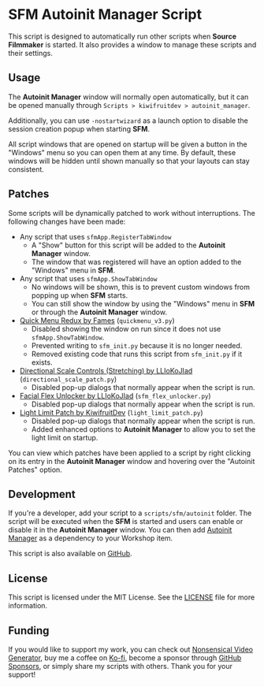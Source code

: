 # SFM Autoinit Manager Script
This script is designed to automatically run other scripts when **Source Filmmaker** is started. It also provides a window to manage these scripts and their settings.

## Usage
The **Autoinit Manager** window will normally open automatically, but it can be opened manually through `Scripts > kiwifruitdev > autoinit_manager`.

Additionally, you can use `-nostartwizard` as a launch option to disable the session creation popup when starting **SFM**.

All script windows that are opened on startup will be given a button in the "Windows" menu so you can open them at any time. By default, these windows will be hidden until shown manually so that your layouts can stay consistent.

## Patches
Some scripts will be dynamically patched to work without interruptions. The following changes have been made:

- Any script that uses `sfmApp.RegisterTabWindow`
    - A "Show" button for this script will be added to the **Autoinit Manager** window.
    - The window that was registered will have an option added to the "Windows" menu in **SFM**.
- Any script that uses `sfmApp.ShowTabWindow`
    - No windows will be shown, this is to prevent custom windows from popping up when **SFM** starts.
    - You can still show the window by using the "Windows" menu in **SFM** or through the **Autoinit Manager** window.
- [Quick Menu Redux by Fames](https://steamcommunity.com/sharedfiles/filedetails/?id=3200935729) (`quickmenu_v3.py`)
    - Disabled showing the window on run since it does not use `sfmApp.ShowTabWindow`.
    - Prevented writing to `sfm_init.py` because it is no longer needed.
    - Removed existing code that runs this script from `sfm_init.py` if it exists.
- [Directional Scale Controls (Stretching) by LLIoKoJIad](https://steamcommunity.com/sharedfiles/filedetails/?id=2942912893) (`directional_scale_patch.py`)
    - Disabled pop-up dialogs that normally appear when the script is run.
- [Facial Flex Unlocker by LLIoKoJIad](https://steamcommunity.com/sharedfiles/filedetails/?id=2873014451) (`sfm_flex_unlocker.py`)
    - Disabled pop-up dialogs that normally appear when the script is run.
- [Light Limit Patch by KiwifruitDev](https://steamcommunity.com/sharedfiles/filedetails/?id=2963450977) (`light_limit_patch.py`)
    - Disabled pop-up dialogs that normally appear when the script is run.
    - Added enhanced options to **Autoinit Manager** to allow you to set the light limit on startup.

You can view which patches have been applied to a script by right clicking on its entry in the **Autoinit Manager** window and hovering over the "Autoinit Patches" option.

## Development
If you're a developer, add your script to a `scripts/sfm/autoinit` folder. The script will be executed when the **SFM** is started and users can enable or disable it in the **Autoinit Manager** window. You can then add [Autoinit Manager](https://steamcommunity.com/sharedfiles/filedetails/?id=3400621327) as a dependency to your Workshop item.

This script is also available on [GitHub](https://github.com/KiwifruitDev/sfm_autoinit).

## License
This script is licensed under the MIT License. See the [LICENSE](LICENSE) file for more information.

## Funding
If you would like to support my work, you can check out [Nonsensical Video Generator](https://store.steampowered.com/app/2516360/Nonsensical_Video_Generator/), buy me a coffee on [Ko-fi](https://ko-fi.com/kiwifruitdev), become a sponsor through [GitHub Sponsors](https://github.com/sponsors/KiwifruitDev), or simply share my scripts with others. Thank you for your support!
